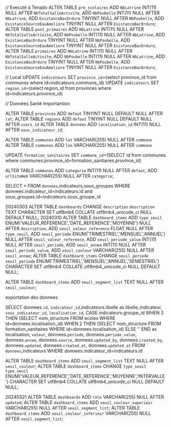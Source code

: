 // Executé à Tenado
ALTER TABLE `pre_scolaires`  ADD `NbLatrine` INT(11) NULL  AFTER `NbTotalSalleActivite`,  ADD `NbPoubelle` INT(11) NULL  AFTER `NbLatrine`,  ADD `ExistanceBacOrdure` TINYINT NULL  AFTER `NbPoubelle`,  ADD `ExistanceSourceEauAmeliore` TINYINT NULL  AFTER `ExistanceBacOrdure`;
ALTER TABLE `post_primaires`  ADD `NbLatrine` INT(11) NULL  AFTER `NbTotalSalleActivite`,  ADD `NbPoubelle` INT(11) NULL  AFTER `NbLatrine`,  ADD `ExistanceBacOrdure` TINYINT NULL  AFTER `NbPoubelle`,  ADD `ExistanceSourceEauAmeliore` TINYINT NULL  AFTER `ExistanceBacOrdure`;
ALTER TABLE `primaires`  ADD `NbLatrine` INT(11) NULL  AFTER `NbTotalSalleActivite`,  ADD `NbPoubelle` INT(11) NULL  AFTER `NbLatrine`,  ADD `ExistanceBacOrdure` TINYINT NULL  AFTER `NbPoubelle`,  ADD `ExistanceSourceEauAmeliore` TINYINT NULL  AFTER `ExistanceBacOrdure`;




// Local
UPDATE `indicateurs` SET `province_id`=(select province_id from communes where id=indicateurs.commune_id)
UPDATE `indicateurs` SET `region_id`=(select region_id from provinces where id=indicateurs.province_id)

// Données Santé
Importantion

<!-- SELECT `id`, `region_id`,(select region from regions where formation_sanitaires.region_id=id) as region , `province_id`,(select province from provinces where formation_sanitaires.province_id=id) as province , `commune_id`,(select commune from communes where formation_sanitaires.commune_id=id) as commune , `district_id`, `code`, `nom_structure`, `lon`, `lat`, `type`, `adresse`, `adresse_postale`, `tel`, `fax`, `email`, `titre`, `proprietaire`, `qualificat`, `n_decision`, `date_autorisation`, `observations_qualification`, `observations_structure`, `autre_observations`, `date_fermeture`, `updated_by`, `created_by`, `updated`, `created_at`, `updated_at` FROM `formation_sanitaires` WHERE 1 -->


ALTER TABLE `provinces`  ADD `defaut` TINYINT NULL DEFAULT NULL  AFTER `lat`;
ALTER TABLE `regions` ADD `defaut` TINYINT NULL DEFAULT NULL AFTER `users_id`
ALTER TABLE `donnees` ADD `localisation_id` INT(11) NULL AFTER `sous_indicateur_id`;

ALTER TABLE `communes` ADD `lat` VARCHAR(255) NULL AFTER `commune`
ALTER TABLE `communes` ADD `lon` VARCHAR(255) NULL AFTER `commune`

UPDATE `formation_sanitaires` SET `commune_id`=(SELECT id from communes where communes.province_id=formation_sanitaires.province_id)


ALTER TABLE `communes` ADD `categorie` INT(11) NULL AFTER `defaut`, ADD `urlSiteWeb` VARCHAR(255) NULL AFTER `categorie`;


SELECT * FROM `donnees`,indicateurs,sous_groupes WHERE donnees.indicateur_id=indicateurs.id and sous_groupes.id=indicateurs.sous_groupe_id

20240303
ALTER TABLE `dashboards` CHANGE `description` `description` TEXT CHARACTER SET utf8mb4 COLLATE utf8mb4_unicode_ci NULL DEFAULT NULL;
20240310
ALTER TABLE `dashboard_items` ADD `type_seuil` ENUM('VALEUR_REFERENCE','DATE_REFERENCE','MOYENNE') NULL AFTER `description`, ADD `seuil_valeur_reference` FLOAT NULL AFTER `type_seuil`, ADD `seuil_periode` ENUM('TRIMESTRIEL','MENSUEL','ANNUEL') NULL AFTER `seuil_valeur_reference`, ADD `seuil_periode_value` INT(11) NULL AFTER `seuil_periode`, ADD `seuil_annee` INT(11) NULL AFTER `seuil_periode_value`, ADD `seuil_couleur` VARCHAR(255) NULL AFTER `seuil_annee`;
ALTER TABLE `dashboard_items` CHANGE `seuil_periode` `seuil_periode` ENUM('TRIMESTRIEL','MENSUEL','ANNUEL','SEMESTRIEL') CHARACTER SET utf8mb4 COLLATE utf8mb4_unicode_ci NULL DEFAULT NULL;

ALTER TABLE `dashboard_items` ADD `seuil_segment_list` TEXT NULL AFTER `seuil_couleur`;

exportation des donnees

SELECT donnees.`id`, `indicateur_id`,indicateurs.libelle as libelle_indicateur, `sous_indicateur_id`, `localisation_id`, CASE indicateurs.groupe_id WHEN 3 THEN (SELECT nom_structure FROM ecoles WHERE id=donnees.localisation_id) WHEN 2 THEN (SELECT nom_structure FROM formation_sanitaires WHERE id=donnees.localisation_id) ELSE '' END as localisation, `valeur`, donnees.`periode`, donnees.`periode_value`, donnees.`annee`, donnees.`source`, donnees.`updated_by`, donnees.`created_by`, donnees.`updated`, donnees.`created_at`, donnees.`updated_at` FROM `donnees`,indicateurs WHERE donnees.indicateur_id=indicateurs.id

ALTER TABLE `dashboard_items` ADD `seuil_segment_list` TEXT NULL AFTER `seuil_couleur`;
ALTER TABLE `dashboard_items` CHANGE `type_seuil` `type_seuil` ENUM('VALEUR_REFERENCE','DATE_REFERENCE','MOYENNE','INTERVALLE') CHARACTER SET utf8mb4 COLLATE utf8mb4_unicode_ci NULL DEFAULT NULL;

20240321
ALTER TABLE `dashboards` ADD `role` VARCHAR(255) NULL AFTER `updated`;
ALTER TABLE `dashboard_items` ADD `seuil_couleur_superieur` VARCHAR(255) NULL AFTER `seuil_segment_list`;
ALTER TABLE `dashboard_items` ADD `seuil_couleur_inferieur` VARCHAR(255) NULL AFTER `seuil_segment_list`;
